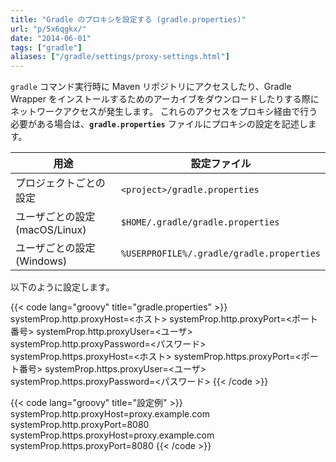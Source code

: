 ```yaml
---
title: "Gradle のプロキシを設定する (gradle.properties)"
url: "p/5x6qgkx/"
date: "2014-06-01"
tags: ["gradle"]
aliases: ["/gradle/settings/proxy-settings.html"]
---
```


`gradle` コマンド実行時に Maven リポジトリにアクセスしたり、Gradle Wrapper をインストールするためのアーカイブをダウンロードしたりする際にネットワークアクセスが発生します。
これらのアクセスをプロキシ経由で行う必要がある場合は、**`gradle.properties`** ファイルにプロキシの設定を記述します。

| 用途 | 設定ファイル |
| ---- | ---- |
| プロジェクトごとの設定 | `<project>/gradle.properties` |
| ユーザごとの設定 (macOS/Linux) | `$HOME/.gradle/gradle.properties` |
| ユーザごとの設定 (Windows) | `%USERPROFILE%/.gradle/gradle.properties` |

以下のように設定します。

{{< code lang="groovy" title="gradle.properties" >}}
systemProp.http.proxyHost=<ホスト>
systemProp.http.proxyPort=<ポート番号>
systemProp.http.proxyUser=<ユーザ>
systemProp.http.proxyPassword=<パスワード>
systemProp.https.proxyHost=<ホスト>
systemProp.https.proxyPort=<ポート番号>
systemProp.https.proxyUser=<ユーザ>
systemProp.https.proxyPassword=<パスワード>
{{< /code >}}

{{< code lang="groovy" title="設定例" >}}
systemProp.http.proxyHost=proxy.example.com
systemProp.http.proxyPort=8080
systemProp.https.proxyHost=proxy.example.com
systemProp.https.proxyPort=8080
{{< /code >}}

